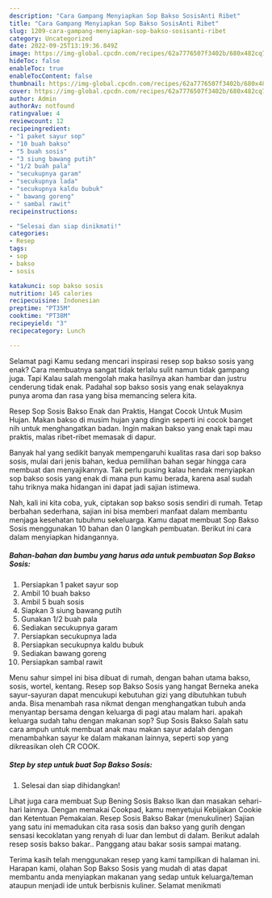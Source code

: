 ```yaml
---
description: "Cara Gampang Menyiapkan Sop Bakso SosisAnti Ribet"
title: "Cara Gampang Menyiapkan Sop Bakso SosisAnti Ribet"
slug: 1209-cara-gampang-menyiapkan-sop-bakso-sosisanti-ribet
category: Uncategorized
date: 2022-09-25T13:19:36.849Z
image: https://img-global.cpcdn.com/recipes/62a7776507f3402b/680x482cq70/sop-bakso-sosis-foto-resep-utama.jpg
hideToc: false
enableToc: true
enableTocContent: false
thumbnail: https://img-global.cpcdn.com/recipes/62a7776507f3402b/680x482cq70/sop-bakso-sosis-foto-resep-utama.jpg
cover: https://img-global.cpcdn.com/recipes/62a7776507f3402b/680x482cq70/sop-bakso-sosis-foto-resep-utama.jpg
author: Admin
authorAv: notfound
ratingvalue: 4
reviewcount: 12
recipeingredient:
- "1 paket sayur sop"
- "10 buah bakso"
- "5 buah sosis"
- "3 siung bawang putih"
- "1/2 buah pala"
- "secukupnya garam"
- "secukupnya lada"
- "secukupnya kaldu bubuk"
- " bawang goreng"
- " sambal rawit"
recipeinstructions:

- "Selesai dan siap dinikmati!"
categories:
- Resep
tags:
- sop
- bakso
- sosis

katakunci: sop bakso sosis 
nutrition: 145 calories
recipecuisine: Indonesian
preptime: "PT35M"
cooktime: "PT38M"
recipeyield: "3"
recipecategory: Lunch

---
```



Selamat pagi Kamu sedang mencari inspirasi resep sop bakso sosis yang enak? Cara membuatnya sangat tidak terlalu sulit namun tidak gampang juga. Tapi Kalau salah mengolah maka hasilnya akan hambar dan justru cenderung tidak enak. Padahal sop bakso sosis yang enak selayaknya punya aroma dan rasa yang bisa memancing selera kita.


Resep Sop Sosis Bakso Enak dan Praktis, Hangat Cocok Untuk Musim Hujan. Makan bakso di musim hujan yang dingin seperti ini cocok banget nih untuk menghangatkan badan. Ingin makan bakso yang enak tapi mau praktis, malas ribet-ribet memasak di dapur.

Banyak hal yang sedikit banyak mempengaruhi kualitas rasa dari sop bakso sosis, mulai dari jenis bahan, kedua pemilihan bahan segar hingga cara membuat dan menyajikannya. Tak perlu pusing kalau hendak menyiapkan sop bakso sosis yang enak di mana pun kamu berada, karena asal sudah tahu triknya maka hidangan ini dapat jadi sajian istimewa.


Nah, kali ini kita coba, yuk, ciptakan sop bakso sosis sendiri di rumah. Tetap berbahan sederhana, sajian ini bisa memberi manfaat dalam membantu menjaga kesehatan tubuhmu sekeluarga. Kamu dapat membuat Sop Bakso Sosis menggunakan 10 bahan dan 0 langkah pembuatan. Berikut ini cara dalam menyiapkan hidangannya.

<!--inarticleads1-->

##### Bahan-bahan dan bumbu yang harus ada untuk pembuatan Sop Bakso Sosis:

1. Persiapkan 1 paket sayur sop
1. Ambil 10 buah bakso
1. Ambil 5 buah sosis
1. Siapkan 3 siung bawang putih
1. Gunakan 1/2 buah pala
1. Sediakan secukupnya garam
1. Persiapkan secukupnya lada
1. Persiapkan secukupnya kaldu bubuk
1. Sediakan  bawang goreng
1. Persiapkan  sambal rawit


Menu sahur simpel ini bisa dibuat di rumah, dengan bahan utama bakso, sosis, wortel, kentang. Resep sop Bakso Sosis yang hangat Berneka aneka sayur-sayuran dapat mencukupi kebutuhan gizi yang dibutuhkan tubuh anda. Bisa menambah rasa nikmat dengan menghangatkan tubuh anda menyantap bersama dengan keluarga di pagi atau malam hari. apakah keluarga sudah tahu dengan makanan sop? Sup Sosis Bakso Salah satu cara ampuh untuk membuat anak mau makan sayur adalah dengan menambahkan sayur ke dalam makanan lainnya, seperti sop yang dikreasikan oleh CR COOK. 

<!--inarticleads2-->

##### Step by step untuk buat Sop Bakso Sosis:


1. Selesai dan siap dihidangkan!

Lihat juga cara membuat Sup Bening Sosis Bakso Ikan dan masakan sehari-hari lainnya. Dengan memakai Cookpad, kamu menyetujui Kebijakan Cookie dan Ketentuan Pemakaian. Resep Sosis Bakso Bakar (menukuliner) Sajian yang satu ini memadukan cita rasa sosis dan bakso yang gurih dengan sensasi kecoklatan yang renyah di luar dan lembut di dalam. Berikut adalah resep sosis bakso bakar.. Panggang atau bakar sosis sampai matang. 

Terima kasih telah menggunakan resep yang kami tampilkan di halaman ini. Harapan kami, olahan Sop Bakso Sosis yang mudah di atas dapat membantu anda menyiapkan makanan yang sedap untuk keluarga/teman ataupun menjadi ide untuk berbisnis kuliner. Selamat menikmati
